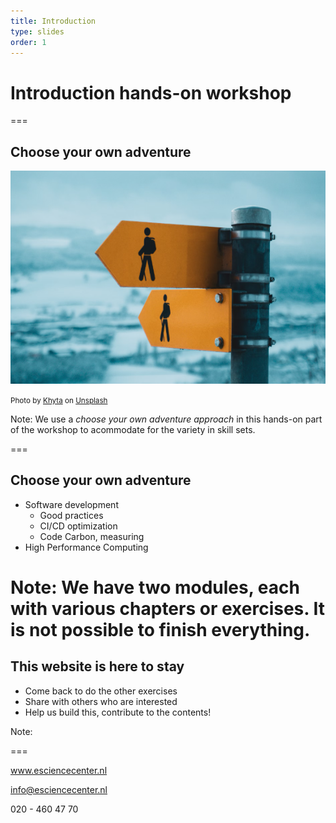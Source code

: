 ```yaml
---
title: Introduction
type: slides
order: 1
---
```


<!-- .slide: data-state="title" -->

# Introduction hands-on workshop

===

<!-- .slide: data-state="standard" -->

## Choose your own adventure

![yellow-and-black-arrow-sign](media/image.png)

<small>Photo by <a href="https://unsplash.com/@khyta?utm_content=creditCopyText&utm_medium=referral&utm_source=unsplash">Khyta</a> on <a href="https://unsplash.com/photos/yellow-and-black-arrow-sign-ifJiAtVRthI?utm_content=creditCopyText&utm_medium=referral&utm_source=unsplash">Unsplash</a>
      </small>

Note:
We use a *choose your own adventure approach* in this hands-on part of the workshop to acommodate for the variety in skill sets. 

===

<!-- .slide: data-state="standard" -->

## Choose your own adventure

* Software development
  * Good practices
  * CI/CD optimization
  * Code Carbon, measuring 
* High Performance Computing

Note:
We have two modules, each with various chapters or exercises. It is not possible to finish everything. 
===

<!-- .slide: data-state="standard" -->

## This website is here to stay

* Come back to do the other exercises
* Share with others who are interested
* Help us build this, contribute to the contents!

Note:


===

<!-- .slide: data-state="keepintouch" -->


www.esciencecenter.nl

info@esciencecenter.nl

020 - 460 47 70
